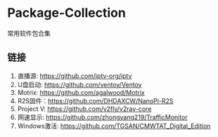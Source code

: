 # Package-Collection
常用软件包合集
## 链接

1. 直播源: https://github.com/iptv-org/iptv
2. U盘启动: https://github.com/ventoy/Ventoy
3. Motrix: https://github.com/agalwood/Motrix
4. R2S固件：https://github.com/DHDAXCW/NanoPi-R2S
5. Project V: https://github.com/v2fly/v2ray-core
6. 网速显示: https://github.com/zhongyang219/TrafficMonitor
7. Windows激活: https://github.com/TGSAN/CMWTAT_Digital_Edition
